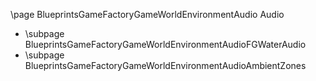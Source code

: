 \page BlueprintsGameFactoryGameWorldEnvironmentAudio Audio
- \subpage BlueprintsGameFactoryGameWorldEnvironmentAudioFGWaterAudio
- \subpage BlueprintsGameFactoryGameWorldEnvironmentAudioAmbientZones
